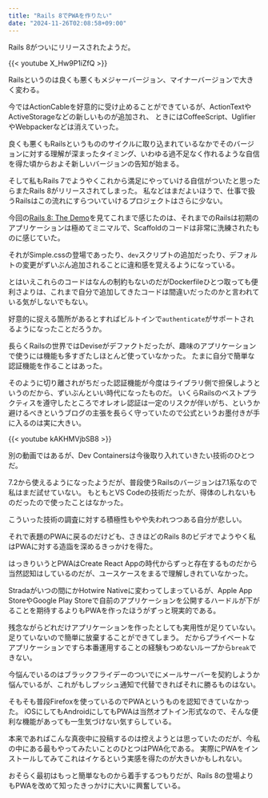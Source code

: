 ```yaml
---
title: "Rails 8でPWAを作りたい"
date: "2024-11-26T02:08:58+09:00"
---
```


Rails 8がついにリリースされたようだ。

<!--more-->

{{< youtube X_Hw9P1iZfQ >}}

Railsというのは良くも悪くもメジャーバージョン、マイナーバージョンで大きく変わる。

今ではActionCableを好意的に受け止めることができているが、ActionTextやActiveStorageなどの新しいものが追加され、
ときにはCoffeeScript、UglifierやWebpackerなどは消えていった。

良くも悪くもRailsというもののサイクルに取り込まれているなかでそのバージョンに対する理解が深まったタイミング、いわゆる過不足なく作れるような自信を得た頃からおよそ新しいバージョンの告知が始まる。

そして私もRails 7でようやくこれから満足にやっていける自信がついたと思ったらまたRails 8がリリースされてしまった。
私などはまだよいほうで、仕事で扱うRailsはこの流れにすらついていけるプロジェクトはさらに少ない。

今回の[Rails 8: The Demo](https://www.youtube.com/watch?v=X_Hw9P1iZfQ)を見てこれまで感じたのは、それまでのRailsは初期のアプリケーションは極めてミニマルで、Scaffoldのコードは非常に洗練されたものに感じていた。

それがSimple.cssの登場であったり、`dev`スクリプトの追加だったり、デフォルトの変更がずいぶん追加されることに違和感を覚えるようになっている。

とはいえこれらのコードはなんの制約もないのだがDockerfileひとつ取っても便利さよりは、これまで自分で追加してきたコードは間違いだったのかと言われている気がしないでもない。

好意的に捉える箇所があるとすればビルトインで`authenticate`がサポートされるようになったことだろうか。

長らくRailsの世界ではDeviseがデファクトだったが、趣味のアプリケーションで使うには機能も多すぎたしほとんど使っていなかった。
たまに自分で簡単な認証機能を作ることはあった。

そのように切り離されがちだった認証機能が今度はライブラリ側で担保しようというのだから、ずいぶんといい時代になったものだ。
いくらRailsのベストプラクティスを遵守したところでオレオレ認証は一定のリスクが伴いがち、というか避けるべきというブログの主張を長らく守っていたので公式というお墨付きが手に入るのは実に大きい。

{{< youtube kAKHMVjbSB8 >}}

別の動画ではあるが、Dev Containersは今後取り入れていきたい技術のひとつだ。

7.2から使えるようになったようだが、普段使うRailsのバージョンは7.1系なので私はまだ試せていない。
もともとVS Codeの技術だったが、得体のしれないものだったので使ったことはなかった。

こういった技術の調査に対する積極性もやや失われつつある自分が悲しい。

それで表題のPWAに戻るのだけども、さきほどのRails 8のビデオでようやく私はPWAに対する造詣を深めるきっかけを得た。

はっきりいうとPWAはCreate React Appの時代からずっと存在するものだから当然認知はしているのだが、ユースケースをまるで理解しきれていなかった。

Stradaがいつの間にかHotwire Nativeに変わってしまっているが、Apple App StoreやGoogle Play Storeで自前のアプリケーションを公開するハードルが下がることを期待するよりもPWAを作ったほうがずっと現実的である。

残念ながらどれだけアプリケーションを作ったとしても実用性が足りていない。
足りていないので簡単に放棄することができてしまう。
だからプライベートなアプリケーションですら本番運用することの経験もつめないループから`break`できない。

今悩んでいるのはブラックフライデーのついでにメールサーバーを契約しようか悩んでいるが、これがもしプッシュ通知で代替できればそれに勝るものはない。

そもそも普段Firefoxを使っているのでPWAというものを認知できていなかった。
iOSにしてもAndroidにしてもPWAは当然オプトイン形式なので、そんな便利な機能があっても一生気づけない気すらしている。

本来であればこんな真夜中に投稿するのは控えようとは思っていたのだが、今私の中にある最もやってみたいことのひとつはPWA化である。
実際にPWAをインストールしてみてこれはイケるという実感を得たのが大きいかもしれない。

おそらく最初はもっと簡単なものから着手するつもりだが、Rails 8の登場よりもPWAを改めて知ったきっかけに大いに興奮している。
